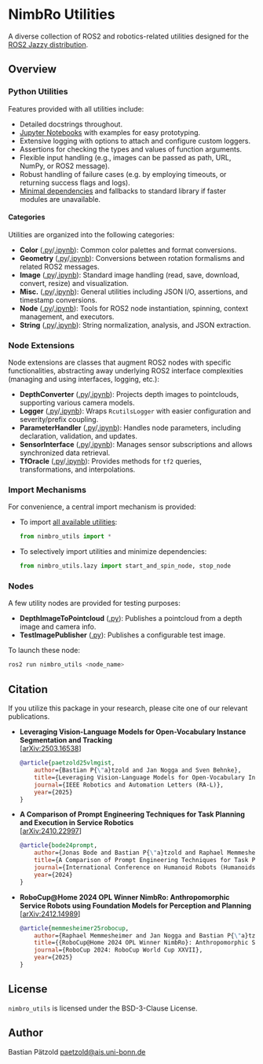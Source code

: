 # NimbRo Utilities

A diverse collection of ROS2 and robotics-related utilities designed for the [ROS2 Jazzy distribution](https://docs.ros.org/en/jazzy/index.html).

## Overview

### Python Utilities

Features provided with all utilities include:

* Detailed docstrings throughout.
* [Jupyter Notebooks](./notebooks) with examples for easy prototyping.
* Extensive logging with options to attach and configure custom loggers.
* Assertions for checking the types and values of function arguments.
* Flexible input handling (e.g., images can be passed as path, URL, NumPy, or ROS2 message).
* Robust handling of failure cases (e.g. by employing timeouts, or returning success flags and logs).
* [Minimal dependencies](./requirements.txt) and fallbacks to standard library if faster modules are unavailable.

#### Categories

Utilities are organized into the following categories:

* **Color** ([.py](./nimbro_utils/utility/color.py)/[.ipynb](./notebooks/utility/color.ipynb)): Common color palettes and format conversions.
* **Geometry** ([.py](./nimbro_utils/utility/geometry.py)/[.ipynb](./notebooks/utility/geometry.ipynb)): Conversions between rotation formalisms and related ROS2 messages.
* **Image** ([.py](./nimbro_utils/utility/image.py)/[.ipynb](./notebooks/utility/image.ipynb)): Standard image handling (read, save, download, convert, resize) and visualization.
* **Misc.** ([.py](./nimbro_utils/utility/misc.py)/[.ipynb](./notebooks/utility/misc.ipynb)): General utilities including JSON I/O, assertions, and timestamp conversions.
* **Node** ([.py](./nimbro_utils/utility/node.py)/[.ipynb](./notebooks/utility/node.ipynb)): Tools for ROS2 node instantiation, spinning, context management, and executors.
* **String** ([.py](./nimbro_utils/utility/string.py)/[.ipynb](./notebooks/utility/string.ipynb)): String normalization, analysis, and JSON extraction.

### Node Extensions

Node extensions are classes that augment ROS2 nodes with specific functionalities, abstracting away underlying ROS2 interface complexities (managing and using interfaces, logging, etc.):

*   **DepthConverter** ([.py](./nimbro_utils/node_extensions/depth_converter.py)/[.ipynb](./notebooks/node_extensions/depth_converter.ipynb)): Projects depth images to pointclouds, supporting various camera models.
*   **Logger** ([.py](./nimbro_utils/node_extensions/logger.py)/[.ipynb](./notebooks/node_extensions/logger.ipynb)): Wraps `RcutilsLogger` with easier configuration and severity/prefix coupling.
*   **ParameterHandler** ([.py](./nimbro_utils/node_extensions/parameter_handler.py)/[.ipynb](./notebooks/node_extensions/parameter_handler.ipynb)): Handles node parameters, including declaration, validation, and updates.
*   **SensorInterface** ([.py](./nimbro_utils/node_extensions/sensor_interface.py)/[.ipynb](./notebooks/node_extensions/sensor_interface.ipynb)): Manages sensor subscriptions and allows synchronized data retrieval.
*   **TfOracle** ([.py](./nimbro_utils/node_extensions/tf_oracle.py)/[.ipynb](./notebooks/node_extensions/tf_oracle.ipynb)): Provides methods for `tf2` queries, transformations, and interpolations.

### Import Mechanisms

For convenience, a central import mechanism is provided:
* To import [all available utilities](./nimbro_utils/__init__.py):
  ```python
  from nimbro_utils import *
  ```
* To selectively import utilities and minimize dependencies:
  ```python
  from nimbro_utils.lazy import start_and_spin_node, stop_node
  ```

### Nodes

A few utility nodes are provided for testing purposes:

* **DepthImageToPointcloud** ([.py](./nimbro_utils/nodes/depth_image_to_pointcloud.py)): Publishes a pointcloud from a depth image and camera info.
* **TestImagePublisher** ([.py](./nimbro_utils/nodes/test_image_publisher.py)): Publishes a configurable test image.

To launch these node:
```bash
ros2 run nimbro_utils <node_name>
```

## Citation

If you utilize this package in your research, please cite one of our relevant publications.

* **Leveraging Vision-Language Models for Open-Vocabulary Instance Segmentation and Tracking**<br>
    [[arXiv:2503.16538](https://arxiv.org/abs/2503.16538)]
    ```bibtex
    @article{paetzold25vlmgist,
        author={Bastian P{\"a}tzold and Jan Nogga and Sven Behnke},
        title={Leveraging Vision-Language Models for Open-Vocabulary Instance Segmentation and Tracking},
        journal={IEEE Robotics and Automation Letters (RA-L)},
        year={2025}
    }
    ```

* **A Comparison of Prompt Engineering Techniques for Task Planning and Execution in Service Robotics**<br>
    [[arXiv:2410.22997](https://arxiv.org/abs/2410.22997)]
    ```bibtex
    @article{bode24prompt,
        author={Jonas Bode and Bastian P{\"a}tzold and Raphael Memmesheimer and Sven Behnke},
        title={A Comparison of Prompt Engineering Techniques for Task Planning and Execution in Service Robotics},
        journal={International Conference on Humanoid Robots (Humanoids)},
        year={2024}
    }
    ```

* **RoboCup@Home 2024 OPL Winner NimbRo: Anthropomorphic Service Robots using Foundation Models for Perception and Planning**<br>
    [[arXiv:2412.14989](https://arxiv.org/abs/2412.14989)]
    ```bibtex
    @article{memmesheimer25robocup,
        author={Raphael Memmesheimer and Jan Nogga and Bastian P{\"a}tzold and Evgenii Kruzhkov and Simon Bultmann and Michael Schreiber and Jonas Bode and Bertan Karacora and Juhui Park and Alena Savinykh and Sven Behnke},
        title={{RoboCup@Home 2024 OPL Winner NimbRo}: Anthropomorphic Service Robots using Foundation Models for Perception and Planning},
        journal={RoboCup 2024: RoboCup World Cup XXVII},
        year={2025}
    }
    ```

## License

`nimbro_utils` is licensed under the BSD-3-Clause License.

## Author

Bastian Pätzold <paetzold@ais.uni-bonn.de>
